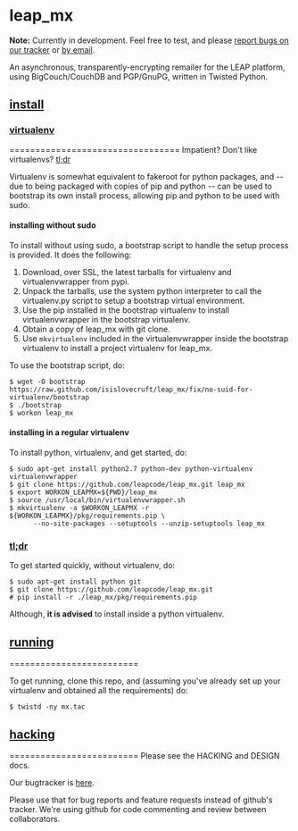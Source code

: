 leap_mx
=======
**Note:** Currently in development. Feel free to test, and please [report
 bugs on our tracker](https://we.riseup.net/leap/mx) or [by email](mailto:isis@leap.se).

An asynchronous, transparently-encrypting remailer for the LEAP platform,
using BigCouch/CouchDB and PGP/GnuPG, written in Twisted Python.

## [install](#install) ##

### [virtualenv](#virtualenv) ###
=================================
Impatient? Don't like virtualenvs? [tl;dr](#tl;dr)

Virtualenv is somewhat equivalent to fakeroot for python packages, and -- due
to being packaged with copies of pip and python -- can be used to bootstrap
its own install process, allowing pip and python to be used with sudo.

#### installing without sudo ####

To install without using sudo, a bootstrap script to handle the setup process
is provided. It does the following:

 1. Download, over SSL, the latest tarballs for virtualenv and
 virtualenvwrapper from pypi.
 2. Unpack the tarballs, use the system python interpreter to call the
 virtualenv.py script to setup a bootstrap virtual environment.
 3. Use the pip installed in the bootstrap virtualenv to install
 virtualenvwrapper in the bootstrap virtualenv.
 4. Obtain a copy of leap_mx with git clone.
 5. Use ```mkvirtualenv``` included in the virtualenvwrapper inside the
 bootstrap virtualenv to install a project virtualenv for leap_mx.

To use the bootstrap script, do:
~~~
$ wget -O bootstrap https://raw.github.com/isislovecruft/leap_mx/fix/no-suid-for-virtualenv/bootstrap
$ ./bootstrap
$ workon leap_mx
~~~

#### installing in a regular virtualenv ###
To install python, virtualenv, and get started, do:

~~~
$ sudo apt-get install python2.7 python-dev python-virtualenv virtualenvwrapper
$ git clone https://github.com/leapcode/leap_mx.git leap_mx
$ export WORKON_LEAPMX=${PWD}/leap_mx
$ source /usr/local/bin/virtualenvwrapper.sh
$ mkvirtualenv -a $WORKON_LEAPMX -r ${WORKON_LEAPMX}/pkg/requirements.pip \
      --no-site-packages --setuptools --unzip-setuptools leap_mx
~~~

### [tl;dr](#tl;dr) ###
To get started quickly, without virtualenv, do:
~~~
$ sudo apt-get install python git
$ git clone https://github.com/leapcode/leap_mx.git
# pip install -r ./leap_mx/pkg/requirements.pip
~~~
Although, **it is advised** to install inside a python virtualenv.

## [running](#running) ##
=========================

To get running, clone this repo, and (assuming you've already set up your
virtualenv and obtained all the requirements) do:

~~~
$ twistd -ny mx.tac
~~~

## [hacking](#hacking) ##
=========================
Please see the HACKING and DESIGN docs.

Our bugtracker is [here](https://leap.se/code/projects/eip/issue/new).

Please use that for bug reports and feature requests instead of github's
tracker. We're using github for code commenting and review between
collaborators.

